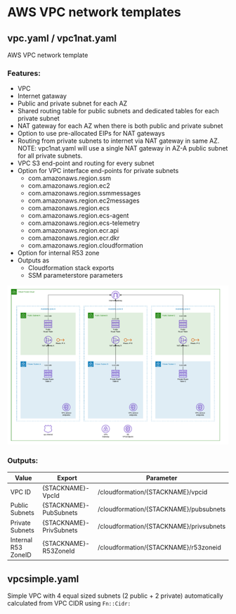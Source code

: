 
# AWS VPC network templates

## vpc.yaml / vpc1nat.yaml

AWS VPC network template

### Features:
* VPC
* Internet gataway
* Public and private subnet for each AZ
* Shared routing table for public subnets and dedicated tables for each private subnet
* NAT gateway for each AZ when there is both public and private subnet
* Option to use pre-allocated EIPs for NAT gateways
* Routing from private subnets to internet via NAT gateway in same AZ.
NOTE: vpc1nat.yaml will use a single NAT gateway in AZ-A public subnet for all private subnets.
* VPC S3 end-point and routing for every subnet
* Option for VPC interface end-points for private subnets
   * com.amazonaws.region.ssm
   * com.amazonaws.region.ec2
   * com.amazonaws.region.ssmmessages
   * com.amazonaws.region.ec2messages
   * com.amazonaws.region.ecs
   * com.amazonaws.region.ecs-agent
   * com.amazonaws.region.ecs-telemetry
   * com.amazonaws.region.ecr.api
   * com.amazonaws.region.ecr.dkr
   * com.amazonaws.region.cloudformation
* Option for internal R53 zone
* Outputs as
   * Cloudformation stack exports
   * SSM parameterstore parameters

![VPC diagram](/vpc.png)

### Outputs:

|Value |Export |Parameter |
|------|-------|----------|
|VPC ID|{STACKNAME}-VpcId|/cloudformation/{STACKNAME}/vpcid|
|Public Subnets|{STACKNAME}-PubSubnets|/cloudformation/{STACKNAME}/pubsubnets|
|Private Subnets|{STACKNAME}-PrivSubnets|/cloudformation/{STACKNAME}/privsubnets|
|Internal R53 ZoneID|{STACKNAME}-R53ZoneId|/cloudformation/{STACKNAME}/r53zoneid|

## vpcsimple.yaml

Simple VPC with 4 equal sized subnets (2 public + 2 private) automatically calculated from VPC CIDR using ```Fn::Cidr:```
